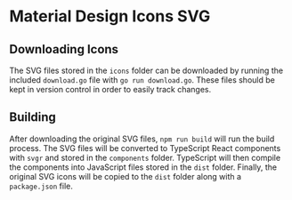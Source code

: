 # Material Design Icons SVG

## Downloading Icons

The SVG files stored in the `icons` folder can be downloaded by running the included `download.go` file with `go run download.go`. These files should be kept in version control in order to easily track changes.

## Building

After downloading the original SVG files, `npm run build` will run the build process. The SVG files will be converted to TypeScript React components with `svgr` and stored in the `components` folder. TypeScript will then compile the components into JavaScript files stored in the `dist` folder. Finally, the original SVG icons will be copied to the `dist` folder along with a `package.json` file.
